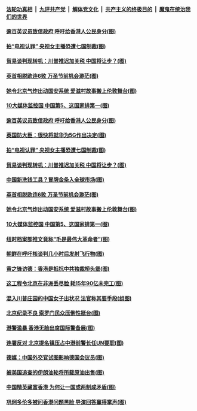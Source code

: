 ####  [法轮功真相](../../../../basic/blob/master/README.md?t=09121900) &nbsp;|&nbsp; [九评共产党](../../../../9ping.md/blob/master/README.md?t=09121900) &nbsp;|&nbsp; [解体党文化](../../../../jtdwh.md/blob/master/README.md?t=09121900)  &nbsp;|&nbsp; [共产主义的终极目的](../../../../gczydzjmd.md/blob/master/README.md?t=09121900) &nbsp;|&nbsp; [魔鬼在统治我们的世界](../../../../mgztzwmdsj.md/blob/master/README.md?t=09121900) 

#### [逾百英议员致信政府 呼吁给香港人公民身分(图)](../pages/p9/907077.md?t=09121900) 

#### [拍“电视认罪” 央视女主播恐遭七国制裁(图)](../pages/p9/907039.md?t=09121900) 

#### [贸易谈判现转机：川普推迟加关税 中国将让步？(图)](../pages/p9/907042.md?t=09121900) 

#### [英首相脱欧连6败 万圣节前机会渺茫(图)](../pages/p9/906979.md?t=09121900) 

#### [她令北京气炸出动国安系统 爱滋村故事搬上伦敦舞台(图)](../pages/p9/906966.md?t=09121900) 

#### [10大媒体监控国 中国第5、这国家排第一(图)](../pages/p9/906933.md?t=09121900) 

#### [逾百英议员致信政府 呼吁给香港人公民身分(图)](../pages/p9/907077.md?t=09121900) 

#### [英国防大臣：很快将就华为5G作出决定(图)](../pages/p9/907048.md?t=09121900) 

#### [拍“电视认罪” 央视女主播恐遭七国制裁(图)](../pages/p9/907039.md?t=09121900) 

#### [贸易谈判现转机：川普推迟加关税 中国将让步？(图)](../pages/p9/907042.md?t=09121900) 

#### [中国新洗钱工具？冒牌金条入全球市场(图)](../pages/p9/906993.md?t=09121900) 

#### [英首相脱欧连6败 万圣节前机会渺茫(图)](../pages/p9/906979.md?t=09121900) 

#### [她令北京气炸出动国安系统 爱滋村故事搬上伦敦舞台(图)](../pages/p9/906966.md?t=09121900) 

#### [10大媒体监控国 中国第5、这国家排第一(图)](../pages/p9/906933.md?t=09121900) 

#### [纽时档案部推文竟称“毛是最伟大革命者”(图)](../pages/p9/906939.md?t=09121900) 

#### [朝鲜在呼吁核谈判几小时后发射飞行物(图)](../pages/p9/906937.md?t=09121900) 

#### [黄之锋访德：香港是抵抗中共独裁桥头堡(图)](../pages/p9/906861.md?t=09121900) 

#### [这工程令北京在非洲丢尽脸 耗15年90亿未完工(图)](../pages/p9/906840.md?t=09121900) 

#### [混入川普庄园的中国女子出状况 法官称其耍手段(组图)](../pages/p9/906830.md?t=09121900) 

#### [北京纪录不良 索罗门民众压倒性挺台(图)](../pages/p9/906849.md?t=09121900) 

#### [港警滥暴 香港无脸出席国际警备展(图)](../pages/p9/906741.md?t=09121900) 

#### [连署反对 北京提名镇压占中港前警长任UN要职(图)](../pages/p9/906748.md?t=09121900) 

#### [德媒：中国外交官试图影响德国会议员(图)](../pages/p9/906760.md?t=09121900) 

#### [被美国追查的伊朗油轮将所载原油出售(图)](../pages/p9/906725.md?t=09121900) 

#### [中国精英藏富香港 为何让一国或两制成矛盾(图)](../pages/p9/906724.md?t=09121900) 

#### [巩俐多伦多被问香港问题黑脸 导演回答赢得掌声(图)](../pages/p9/906704.md?t=09121900) 

